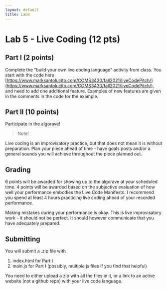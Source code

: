```yaml
---
layout: default
title: Lab4
---
```


# Lab 5 - Live Coding (12 pts)

## Part I (2 points)

Complete the "build your own live coding language" activity from class.
You start with the code here [https://www.marksantolucito.com/COMS3430/fall2021/liveCodePitch/](https://www.marksantolucito.com/COMS3430/fall2021/liveCodePitch/), and need to add one additional feature.
Examples of new features are given in the comments in the code for the example.

## Part II (10 points)

Participate in the algorave!

> Note!

Live coding is an improvisatory practice, but that does not mean it is without preparation.
Plan your piece ahead of time - have goals posts and/or a general sounds you will achieve throughout the piece planned out.


## Grading

6 points will be awarded for showing up to the algorave at your scheduled time.
4 points will be awarded based on the subjective evaluation of how well your performance embodies the Live Code Manifesto.
I recommend you spend at least 4 hours practicing live coding ahead of your recorded performance.

Making mistakes during your performance is okay.
This is live improvisatory work - it should not be perfect.
It should however communicate that you have adequately prepared.

## Submitting

You will submit a .zip file with 

1) index.html for Part I
2) main.js for Part I (possibly, multiple js files if you find that helpful)

You need to either upload a zip with all the files in it, or a link to an active website (not a github repo) with your live code language.
